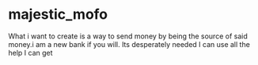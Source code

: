 # majestic_mofo
What i want to create is a way to send money by being the source of said money.i am a new bank if you will. Its desperately needed I can use all the help I can get 
